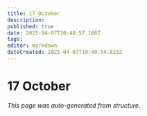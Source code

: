 ```yaml
---
title: 17_October
description: 
published: true
date: 2025-04-07T10:40:57.160Z
tags: 
editor: markdown
dateCreated: 2025-04-07T10:40:54.823Z
---
```


# 17 October

*This page was auto-generated from structure.*